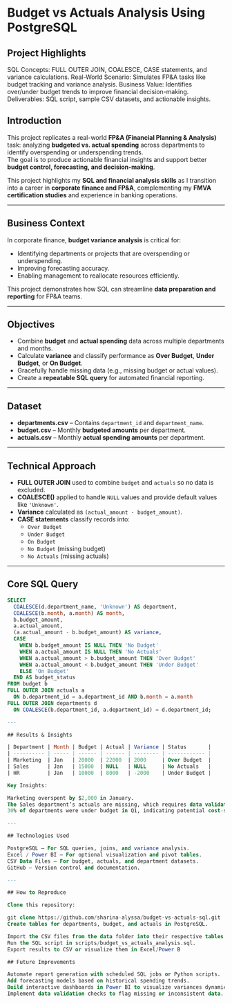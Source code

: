 # Budget vs Actuals Analysis Using PostgreSQL

## Project Highlights 
SQL Concepts: FULL OUTER JOIN, COALESCE, CASE statements, and variance calculations.
Real-World Scenario: Simulates FP&A tasks like budget tracking and variance analysis.
Business Value: Identifies over/under budget trends to improve financial decision-making.
Deliverables: SQL script, sample CSV datasets, and actionable insights.

## Introduction
This project replicates a real-world **FP&A (Financial Planning & Analysis)** task: analyzing **budgeted vs. actual spending** across departments to identify overspending or underspending trends.  
The goal is to produce actionable financial insights and support better **budget control, forecasting, and decision-making**.  

This project highlights my **SQL and financial analysis skills** as I transition into a career in **corporate finance and FP&A**, complementing my **FMVA certification studies** and experience in banking operations.

---

## Business Context
In corporate finance, **budget variance analysis** is critical for:
- Identifying departments or projects that are overspending or underspending.
- Improving forecasting accuracy.
- Enabling management to reallocate resources efficiently.
  
This project demonstrates how SQL can streamline **data preparation and reporting** for FP&A teams.

---

## Objectives
- Combine **budget** and **actual spending** data across multiple departments and months.
- Calculate **variance** and classify performance as **Over Budget**, **Under Budget**, or **On Budget**.
- Gracefully handle missing data (e.g., missing budget or actual values).
- Create a **repeatable SQL query** for automated financial reporting.

---

## Dataset
- **departments.csv** – Contains `department_id` and `department_name`.
- **budget.csv** – Monthly **budgeted amounts** per department.
- **actuals.csv** – Monthly **actual spending amounts** per department.

---

## Technical Approach
- **FULL OUTER JOIN** used to combine `budget` and `actuals` so no data is excluded.
- **COALESCE()** applied to handle `NULL` values and provide default values like `'Unknown'`.
- **Variance** calculated as `(actual_amount - budget_amount)`.
- **CASE statements** classify records into:
  - `Over Budget`
  - `Under Budget`
  - `On Budget`
  - `No Budget` (missing budget)
  - `No Actuals` (missing actuals)

---

## Core SQL Query
```sql
SELECT 
  COALESCE(d.department_name, 'Unknown') AS department,
  COALESCE(b.month, a.month) AS month,
  b.budget_amount,
  a.actual_amount,
  (a.actual_amount - b.budget_amount) AS variance,
  CASE
    WHEN b.budget_amount IS NULL THEN 'No Budget'
    WHEN a.actual_amount IS NULL THEN 'No Actuals'
    WHEN a.actual_amount > b.budget_amount THEN 'Over Budget'
    WHEN a.actual_amount < b.budget_amount THEN 'Under Budget'
    ELSE 'On Budget'
  END AS budget_status
FROM budget b
FULL OUTER JOIN actuals a 
  ON b.department_id = a.department_id AND b.month = a.month
FULL OUTER JOIN departments d 
  ON COALESCE(b.department_id, a.department_id) = d.department_id;

---

## Results & Insights

| Department | Month | Budget | Actual | Variance | Status       |
| ---------- | ----- | ------ | ------ | -------- | ------------ |
| Marketing  | Jan   | 20000  | 22000  | 2000     | Over Budget  |
| Sales      | Jan   | 15000  | NULL   | NULL     | No Actuals   |
| HR         | Jan   | 10000  | 8000   | -2000    | Under Budget |

Key Insights:

Marketing overspent by $2,000 in January.
The Sales department’s actuals are missing, which requires data validation.
30% of departments were under budget in Q1, indicating potential cost-saving trends.

---

## Technologies Used

PostgreSQL – For SQL queries, joins, and variance analysis.
Excel / Power BI – For optional visualization and pivot tables.
CSV Data Files – For budget, actuals, and department datasets.
GitHub – Version control and documentation.

---

## How to Reproduce

Clone this repository:

git clone https://github.com/sharina-alyssa/budget-vs-actuals-sql.git
Create tables for departments, budget, and actuals in PostgreSQL.

Import the CSV files from the data folder into their respective tables.
Run the SQL script in scripts/budget_vs_actuals_analysis.sql.
Export results to CSV or visualize them in Excel/Power B

## Future Improvements

Automate report generation with scheduled SQL jobs or Python scripts.
Add forecasting models based on historical spending trends.
Build interactive dashboards in Power BI to visualize variances dynamically.
Implement data validation checks to flag missing or inconsistent data.
